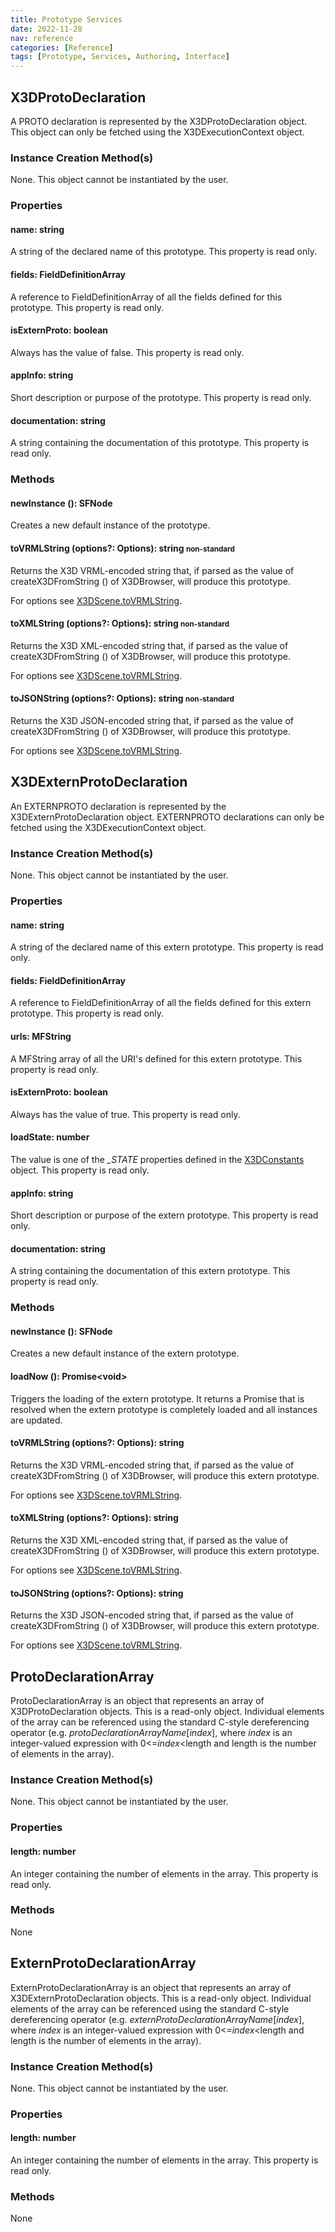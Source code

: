```yaml
---
title: Prototype Services
date: 2022-11-28
nav: reference
categories: [Reference]
tags: [Prototype, Services, Authoring, Interface]
---
```

## X3DProtoDeclaration

A PROTO declaration is represented by the X3DProtoDeclaration object. This object can only be fetched using the X3DExecutionContext object.

### Instance Creation Method(s)

None. This object cannot be instantiated by the user.

### Properties

#### **name**: string

A string of the declared name of this prototype. This property is read only.

#### **fields**: FieldDefinitionArray

A reference to FieldDefinitionArray of all the fields defined for this prototype. This property is read only.

#### **isExternProto**: boolean

Always has the value of false. This property is read only.

#### **appInfo**: string

Short description or purpose of the prototype. This property is read only.

#### **documentation**: string

A string containing the documentation of this prototype. This property is read only.

### Methods

#### **newInstance** (): SFNode

Creates a new default instance of the prototype.

#### **toVRMLString** (options?: Options): string <small><span class="blue">non-standard</span></small>

Returns the X3D VRML-encoded string that, if parsed as the value of createX3DFromString () of X3DBrowser, will produce this prototype.

For options see [X3DScene.toVRMLString](/x_ite/reference/scene-services/#tovrmlstring-options-options-string-non-standard).

#### **toXMLString** (options?: Options): string <small><span class="blue">non-standard</span></small>

Returns the X3D XML-encoded string that, if parsed as the value of createX3DFromString () of X3DBrowser, will produce this prototype.

For options see [X3DScene.toVRMLString](/x_ite/reference/scene-services/#tovrmlstring-options-options-string-non-standard).

#### **toJSONString** (options?: Options): string <small><span class="blue">non-standard</span></small>

Returns the X3D JSON-encoded string that, if parsed as the value of createX3DFromString () of X3DBrowser, will produce this prototype.

For options see [X3DScene.toVRMLString](/x_ite/reference/scene-services/#tovrmlstring-options-options-string-non-standard).

## X3DExternProtoDeclaration

An EXTERNPROTO declaration is represented by the X3DExternProtoDeclaration object. EXTERNPROTO declarations can only be fetched using the X3DExecutionContext object.

### Instance Creation Method(s)

None. This object cannot be instantiated by the user.

### Properties

#### **name**: string

A string of the declared name of this extern prototype. This property is read only.

#### **fields**: FieldDefinitionArray

A reference to FieldDefinitionArray of all the fields defined for this extern prototype. This property is read only.

#### **urls**: MFString

A MFString array of all the URI's defined for this extern prototype. This property is read only.

#### **isExternProto**: boolean

Always has the value of true. This property is read only.

#### **loadState**: number

The value is one of the *_STATE* properties defined in the [X3DConstants](/x_ite/reference/constants-services/#load-state-constants) object. This property is read only.

#### **appInfo**: string

Short description or purpose of the extern prototype. This property is read only.

#### **documentation**: string

A string containing the documentation of this extern prototype. This property is read only.

### Methods

#### **newInstance** (): SFNode

Creates a new default instance of the extern prototype.

#### **loadNow** (): Promise\<void\>

Triggers the loading of the extern prototype. It returns a Promise that is resolved when the extern prototype is completely loaded and all instances are updated.

#### **toVRMLString** (options?: Options): string

Returns the X3D VRML-encoded string that, if parsed as the value of createX3DFromString () of X3DBrowser, will produce this extern prototype.

For options see [X3DScene.toVRMLString](/x_ite/reference/scene-services/#tovrmlstring-options-options-string-non-standard).

#### **toXMLString** (options?: Options): string

Returns the X3D XML-encoded string that, if parsed as the value of createX3DFromString () of X3DBrowser, will produce this extern prototype.

For options see [X3DScene.toVRMLString](/x_ite/reference/scene-services/#tovrmlstring-options-options-string-non-standard).

#### **toJSONString** (options?: Options): string

Returns the X3D JSON-encoded string that, if parsed as the value of createX3DFromString () of X3DBrowser, will produce this extern prototype.

For options see [X3DScene.toVRMLString](/x_ite/reference/scene-services/#tovrmlstring-options-options-string-non-standard).

## ProtoDeclarationArray

ProtoDeclarationArray is an object that represents an array of X3DProtoDeclaration objects. This is a read-only object. Individual elements of the array can be referenced using the standard C-style dereferencing operator (e.g. *protoDeclarationArrayName*[*index*], where *index* is an integer-valued expression with 0\<=*index*\<length and length is the number of elements in the array).

### Instance Creation Method(s)

None. This object cannot be instantiated by the user.

### Properties

#### **length**: number

An integer containing the number of elements in the array. This property is read only.

### Methods

None

## ExternProtoDeclarationArray

ExternProtoDeclarationArray is an object that represents an array of X3DExternProtoDeclaration objects. This is a read-only object. Individual elements of the array can be referenced using the standard C-style dereferencing operator (e.g. *externProtoDeclarationArrayName*[*index*], where *index* is an integer-valued expression with 0\<=*index*\<length and length is the number of elements in the array).

### Instance Creation Method(s)

None. This object cannot be instantiated by the user.

### Properties

#### **length**: number

An integer containing the number of elements in the array. This property is read only.

### Methods

None
